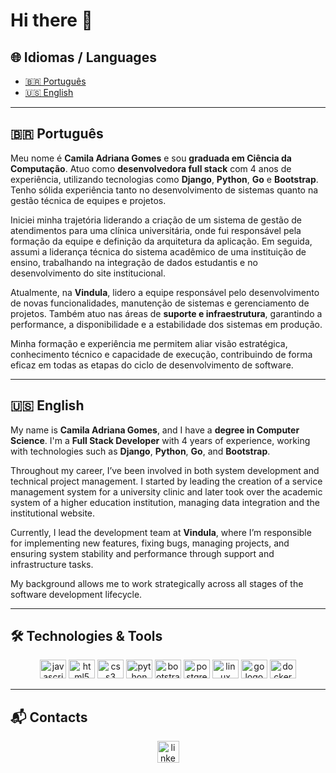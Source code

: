 <h1 align="left">Hi there 👋</h1>

## 🌐 Idiomas / Languages

- [🇧🇷 Português](#-português)
- [🇺🇸 English](#-english)

---

## 🇧🇷 Português

Meu nome é **Camila Adriana Gomes** e sou **graduada em Ciência da Computação**. Atuo como **desenvolvedora full stack** com 4 anos de experiência, utilizando tecnologias como **Django**, **Python**, **Go** e **Bootstrap**. Tenho sólida experiência tanto no desenvolvimento de sistemas quanto na gestão técnica de equipes e projetos.

Iniciei minha trajetória liderando a criação de um sistema de gestão de atendimentos para uma clínica universitária, onde fui responsável pela formação da equipe e definição da arquitetura da aplicação. Em seguida, assumi a liderança técnica do sistema acadêmico de uma instituição de ensino, trabalhando na integração de dados estudantis e no desenvolvimento do site institucional.

Atualmente, na **Vindula**, lidero a equipe responsável pelo desenvolvimento de novas funcionalidades, manutenção de sistemas e gerenciamento de projetos. Também atuo nas áreas de **suporte e infraestrutura**, garantindo a performance, a disponibilidade e a estabilidade dos sistemas em produção.

Minha formação e experiência me permitem aliar visão estratégica, conhecimento técnico e capacidade de execução, contribuindo de forma eficaz em todas as etapas do ciclo de desenvolvimento de software.

---

## 🇺🇸 English

My name is **Camila Adriana Gomes**, and I have a **degree in Computer Science**. I'm a **Full Stack Developer** with 4 years of experience, working with technologies such as **Django**, **Python**, **Go**, and **Bootstrap**.

Throughout my career, I’ve been involved in both system development and technical project management. I started by leading the creation of a service management system for a university clinic and later took over the academic system of a higher education institution, managing data integration and the institutional website.

Currently, I lead the development team at **Vindula**, where I’m responsible for implementing new features, fixing bugs, managing projects, and ensuring system stability and performance through support and infrastructure tasks.

My background allows me to work strategically across all stages of the software development lifecycle.

---

## 🛠️ Technologies & Tools

<div align="center">
  <img src="https://cdn.jsdelivr.net/gh/devicons/devicon/icons/javascript/javascript-original.svg" height="30" width="42" alt="javascript logo"  />
  <img src="https://cdn.jsdelivr.net/gh/devicons/devicon/icons/html5/html5-original.svg" height="30" width="42" alt="html5 logo"  />
  <img src="https://cdn.jsdelivr.net/gh/devicons/devicon/icons/css3/css3-original.svg" height="30" width="42" alt="css3 logo"  />
  <img src="https://cdn.jsdelivr.net/gh/devicons/devicon/icons/python/python-original.svg" height="30" width="42" alt="python logo"  />
  <img src="https://cdn.jsdelivr.net/gh/devicons/devicon/icons/bootstrap/bootstrap-original.svg" height="30" width="42" alt="bootstrap logo"  />
  <img src="https://cdn.jsdelivr.net/gh/devicons/devicon/icons/postgresql/postgresql-original.svg" height="30" width="42" alt="postgresql logo"  />
  <img src="https://cdn.jsdelivr.net/gh/devicons/devicon/icons/linux/linux-original.svg" height="30" width="42" alt="linux logo"  />
  <img src="https://cdn.jsdelivr.net/gh/devicons/devicon/icons/go/go-original.svg" height="30" width="42" alt="go logo"  />
  <img src="https://cdn.jsdelivr.net/gh/devicons/devicon/icons/docker/docker-original.svg" height="30" width="42" alt="docker logo"  />
</div>

---

## 📬 Contacts

<div align="center">
  <a href="https://www.linkedin.com/in/camilaadrianagomes/" target="_blank">
    <img src="https://img.shields.io/static/v1?message=LinkedIn&logo=linkedin&label=&color=0077B5&logoColor=white&labelColor=&style=for-the-badge" height="35" alt="linkedin logo"  />
  </a>
</div>
